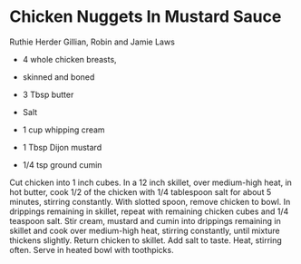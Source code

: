 # Chicken Nuggets In Mustard Sauce

Ruthie Herder
Gillian, Robin and Jamie Laws

- 4 whole chicken breasts,
- skinned and boned
- 3 Tbsp butter
- Salt

- 1 cup whipping cream
- 1 Tbsp Dijon mustard
- 1/4 tsp ground cumin

Cut chicken into 1 inch cubes. In a 12 inch skillet, over medium-high heat, in hot butter, cook 1/2 of the chicken with 1/4 tablespoon salt for about 5 minutes, stirring constantly. With slotted spoon, remove chicken to bowl. In drippings remaining in skillet, repeat with remaining chicken cubes and 1/4 teaspoon salt. Stir cream, mustard and cumin into drippings remaining in skillet and cook over medium-high heat, stirring constantly, until mixture thickens slightly. Return chicken to skillet. Add salt to taste. Heat, stirring often. Serve in heated bowl with toothpicks.